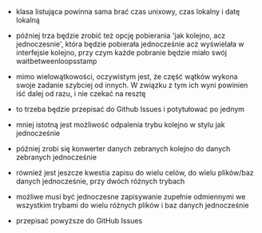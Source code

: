 - klasa listująca powinna sama brać czas unixowy, 
czas lokalny i datę lokalną
 
- później trza będzie zrobić też opcję pobierania 'jak kolejno, acz jednoczesnie', która będzie pobierała jednocześnie acz wyświelała w interfejsie kolejno, przy czym każde pobranie będzie miało swój waitbetweenloopsstamp
- mimo wielowątkowości, oczywistym jest, że część wątków wykona swoje zadanie szybciej od innych. W związku z tym ich wyni powinien iść dalej od razu, i nie czekać na resztę
- to trzeba będzie przepisać do Github Issues i potytułować po jednym
- mniej istotną jest możliwość odpalenia trybu kolejno w stylu jak jednocześnie
- później zrobi się konwerter danych zebranych kolejno do danych zebranych jednocześnie
- również jest jeszcze kwestia zapisu do wielu celów, do wielu plików/baz danych jednocześnie, przy dwóch różnych trybach
- możliwe musi być jednoczesne zapisywanie zupełnie odmiennymi we wszystkim trybami do wielu różnych plików i baz danych jednocześnie
- przepisać powyższe do GitHub Issues



